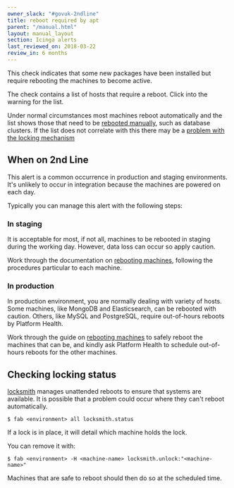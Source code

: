 ```yaml
---
owner_slack: "#govuk-2ndline"
title: reboot required by apt
parent: "/manual.html"
layout: manual_layout
section: Icinga alerts
last_reviewed_on: 2018-03-22
review_in: 6 months
---
```


This check indicates that some new packages have been installed but require
rebooting the machines to become active.

The check contains a list of hosts that require a reboot. Click into the warning
for the list.

Under normal circumstances most machines reboot automatically and the list
shows those that need to be [rebooted manually][reboot-machines], such as
database clusters. If the list does not correlate with this there may be a
[problem with the locking mechanism](#checking-locking-status)

## When on 2nd Line

This alert is a common occurrence in production and staging environments.
It's unlikely to occur in integration because the machines are powered on
each day.

Typically you can manage this alert with the following steps:

### In staging

It is acceptable for most, if not all, machines to be rebooted in staging during the
working day. However, data loss can occur so apply caution.

Work through the documentation on [rebooting machines][reboot-machines], following
the procedures particular to each machine.

### In production

In production environment, you are normally dealing with variety of hosts.
Some machines, like MongoDB and Elasticsearch, can be rebooted with caution.
Others, like MySQL and PostgreSQL, require out-of-hours reboots by Platform
Health.

Work through the guide on [rebooting machines][reboot-machines] to
safely reboot the machines that can be, and kindly ask Platform Health to
schedule out-of-hours reboots for the other machines.

## Checking locking status

[locksmith](https://github.com/coreos/locksmith) manages unattended
reboots to ensure that systems are available. It is possible that a problem
could occur where they can't reboot automatically.

```command-line
$ fab <environment> all locksmith.status
```

If a lock is in place, it will detail which machine holds the lock.

You can remove it with:

```command-line
$ fab <environment> -H <machine-name> locksmith.unlock:"<machine-name>"
```

Machines that are safe to reboot should then do so at the scheduled
time.

[reboot-machines]: /manual/rebooting-machines.html
